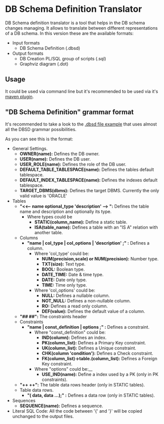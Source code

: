 DB Schema Definition Translator
===============================

DB Schema definition translator is a tool that helps in the DB schema changes managing.
It allows to translate between different representations of a DB schema.
In this version these are the available formats:

* Input formats
  * DB Schema Definition (.dbsd)
* Output formats
  * DB Creation PL/SQL group of scripts (.sql)
  * Graphviz diagram (.dot)


Usage
-----

It could be used via command line but it's recommended to be used via it's [maven plugin][1].


"DB Schema Definition" grammar format
-----------------------------------------
It's recommended to take a look to the [.dbsd file example][2] that uses almost all the DBSD grammar possibilities.

As you can see this is the format:

* General Settings.
  * __OWNER(name):__ Defines the DB owner.
  * __USER(name):__ Defines the DB user.
  * __USER_ROLE(name):__ Defines the role of the DB user.
  * __DEFAULT_TABLE_TABLESPACE(name):__ Defines the tables default tablespace.
  * __DEFAULT_INDEX_TABLESPACE(name):__ Defines the indexes default tablespace.
  * __TARGET_DBMS(dbms):__ Defines the target DBMS. Currently the only valid value is 'ORACLE'
* Tables
  * __"<<-- name optional_type 'description' --> ":__ Defines the table name and description and optionally its type.
    * Where types could be
      * __STATIC(column_name):__ Define a static table.
      * __ISA(table_name):__ Defines a table with an "IS A" relation with another table.
  * Columns
    * __"name | col_type | col_options | 'description' ;" :__ Defines a column.
      * Where 'col_type' could be:
        * __NUM(precision,scale) or NUM(precision):__ Number type.
        * __TXT(size):__ Text type.
        * __BOOL:__ Boolean type.
        * __DATE_TIME:__ Date & time type.
        * __DATE:__ Date only type.
        * __TIME:__ Time only type.
      * Where 'col_options' could be:
        * __NULL:__ Defines a nullable column.
        * __NOT_NULL:__ Defines a non-nullable column.
        * __RO:__ Defines a read only column.
        * __DEF(value):__ Defines the default value of a column.
  * __"##     ##":__ The constraints header
  * Constraints
    * __"name | const_definition | options ;" :__ Defines a constraint.
      * Where "const_definition" could be:
        * __IND(column):__ Defines an index.
        * __PK(column_list):__ Defines a Primary Key constraint.
        * __UK(column_list):__ Defines a Unique constraint.
        * __CHK(column 'condition'):__ Defines a Check constraint.
        * __FK(column_list)->table.(column_list):__ Defines a Foreign Key constraint.
      * Where "options" could be:__
        * __USE_IND(name):__ Define a index used by a PK (only in PK constraints).
  * __"++     ++":__ The table data rows header (only in STATIC tables).
  * Table data rows.
    * __"( data, data ...);" :__ Defines a data row (only in STATIC tables).
* Sequences
  * __SEQUENCE(name):__ Defines a sequence.
* Literal SQL Code: All the code between '{' and '}' will be copied unchanged to the output files.




[1]: https://github.com/ryoppei/db-schema-definition-translator-maven-plugin  "DB Schema Definition Translator Maven Plugin"
[2]: src/test/resources/testInput.dbsd ".dbsd File Example"